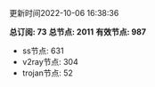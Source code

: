 更新时间2022-10-06 16:38:36

**总订阅: 73**
**总节点: 2011**
**有效节点: 987**
- ss节点: 631
- v2ray节点: 304
- trojan节点: 52
